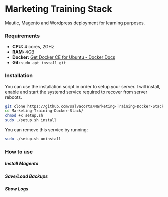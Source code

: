 # Marketing Training Stack

Mautic, Magento and Wordpress deployment for learning purposes.

### Requirements

- **CPU:** 4 cores, 2GHz
- **RAM:** 4GB
- **Docker:**  [Get Docker CE for Ubuntu - Docker Docs](https://docs.docker.com/install/linux/docker-ce/ubuntu/)
- **Git:** `sudo apt install git`



### Installation

You can use the installation script in order to setup your server.  I will install, enable and start the systemd service required to recover from server reboots.	

```bash
git clone https://github.com/salvacorts/Marketing-Training-Docker-Stack.git
cd Marketing-Training-Docker-Stack/
chmod +x setup.sh
sudo ./setup.sh install
```

You can remove this service by running:

```bash
sudo ./setup.sh uninstall
```



### How to use

##### Install Magento

##### Save/Load Backups

##### Show Logs

